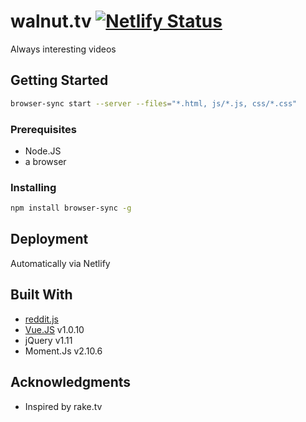 # walnut.tv [![Netlify Status](https://api.netlify.com/api/v1/badges/1fa27190-a5c1-4017-b984-052a0ca3b04e/deploy-status)](https://app.netlify.com/sites/walnut/deploys)

Always interesting videos

## Getting Started

```bash
browser-sync start --server --files="*.html, js/*.js, css/*.css"
```

### Prerequisites

- Node.JS
- a browser

### Installing

```bash
npm install browser-sync -g
```

## Deployment

Automatically via Netlify

## Built With

- [reddit.js](https://github.com/sahilm/reddit.js)
- [Vue.JS](http://vuejs.org/) v1.0.10
- jQuery v1.11
- Moment.Js v2.10.6

<!-- ## License

This project is licensed under the MIT License - see the [LICENSE.md](LICENSE.md) file for details -->

## Acknowledgments

- Inspired by rake.tv
